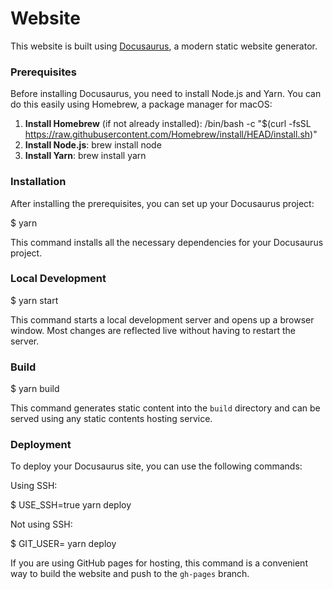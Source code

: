 # Website

This website is built using [Docusaurus](https://docusaurus.io/), a modern static website generator.

### Prerequisites

Before installing Docusaurus, you need to install Node.js and Yarn. You can do this easily using Homebrew, a package manager for macOS:

1. **Install Homebrew** (if not already installed):
   /bin/bash -c "$(curl -fsSL https://raw.githubusercontent.com/Homebrew/install/HEAD/install.sh)"
2. **Install Node.js**:
   brew install node
3. **Install Yarn**:
   brew install yarn

### Installation

After installing the prerequisites, you can set up your Docusaurus project:

$ yarn

This command installs all the necessary dependencies for your Docusaurus project.

### Local Development

$ yarn start

This command starts a local development server and opens up a browser window. Most changes are reflected live without having to restart the server.

### Build

$ yarn build

This command generates static content into the `build` directory and can be served using any static contents hosting service.

### Deployment

To deploy your Docusaurus site, you can use the following commands:

Using SSH:

$ USE_SSH=true yarn deploy

Not using SSH:

$ GIT_USER=<Your GitHub username> yarn deploy

If you are using GitHub pages for hosting, this command is a convenient way to build the website and push to the `gh-pages` branch.
